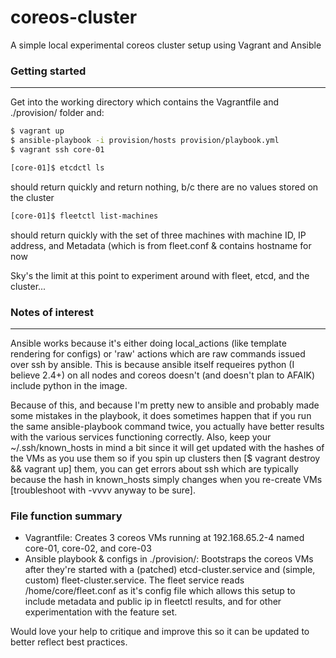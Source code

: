 coreos-cluster
==============

A simple local experimental coreos cluster setup using Vagrant and Ansible

### Getting started
---
Get into the working directory which contains the Vagrantfile and ./provision/
folder and:

```sh
$ vagrant up
$ ansible-playbook -i provision/hosts provision/playbook.yml
$ vagrant ssh core-01
```

```sh
[core-01]$ etcdctl ls
```
should return quickly and return nothing, b/c there are no values stored on
the cluster

```sh
[core-01]$ fleetctl list-machines
```
should return quickly with the set of three machines with machine ID, IP
address, and Metadata (which is from fleet.conf & contains hostname for now

Sky's the limit at this point to experiment around with fleet, etcd, and the cluster...

### Notes of interest
---
Ansible works because it's either doing local_actions (like template
rendering for configs) or 'raw' actions which are raw commands issued over ssh
by ansible. This is because ansible itself requeires python (I believe 2.4+) on
all nodes and coreos doesn't (and doesn't plan to AFAIK) include python in the
image.

Because of this, and because I'm pretty new to ansible and probably made some
mistakes in the playbook, it does sometimes happen that if you run the same
ansible-playbook command twice, you actually have better results with the
various services functioning correctly. Also, keep your ~/.ssh/known_hosts in
mind a bit since it will get updated with the hashes of the VMs as you use them
so if you spin up clusters then [$ vagrant destroy && vagrant up] them, you can
get errors about ssh which are typically because the hash in known_hosts simply
changes when you re-create VMs [troubleshoot with -vvvv anyway to be sure].

### File function summary
* Vagrantfile: Creates 3 coreos VMs running at 192.168.65.2-4 named core-01, core-02, and core-03
* Ansible playbook & configs in ./provision/: Bootstraps the coreos VMs
  after they're started with a (patched) etcd-cluster.service and
  (simple, custom) fleet-cluster.service. The fleet service reads
  /home/core/fleet.conf as it's config file which allows this setup to
  include metadata and public ip in fleetctl results, and for other
  experimentation with the feature set.

Would love your help to critique and improve this so it can be updated to
better reflect best practices.
